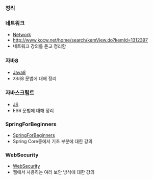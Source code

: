 ### 정리

### 네트워크
- [Network](./docs/Network/)
- http://www.kocw.net/home/search/kemView.do?kemId=1312397
- 네트워크 강의를 듣고 정리함

### 자바8
- [Java8](./docs//java(람다,스트림)/)
- 자바8 문법에 대해 정리

### 자바스크립트
- [JS](./docs/js/)
- ES6 문법에 대해 정리

### SpringForBeginners
- [SpringForBeginners](./docs/springforbeginners/)
- Spring Core중에서 기초 부분에 대한 강의

### WebSecurity
- [WebSecurity](./docs//WebSecurity/)
- 웹에서 사용하는 여러 보안 방식에 대한 강의